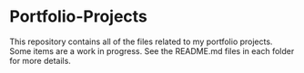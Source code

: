 # Portfolio-Projects
This repository contains all of the files related to my portfolio projects.
Some items are a work in progress. See the README.md files in each folder for more details.
